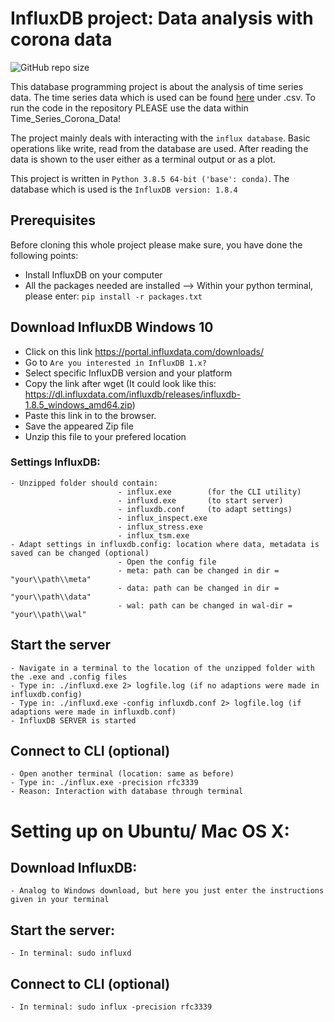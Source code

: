 # InfluxDB project: Data analysis with corona data

![GitHub repo size](https://img.shields.io/github/repo-size/TAsUjxnMIL/InfluxDB-project:-Data-analysis-with-corona-data)

This database programming project is about the analysis of time series data.
The time series data which is used can be found [here](https://ourworldindata.org/coronavirus-source-data) under .csv.
To run the code in the repository PLEASE use the data within Time_Series_Corona_Data!

The project mainly deals with interacting with the `influx database`. Basic operations like write, read from the database are 
used. After reading the data is shown to the user either as a terminal output or as a plot. 

This project is written in `Python 3.8.5 64-bit ('base': conda)`. The database which is used is the `InfluxDB version: 1.8.4`


## Prerequisites 

Before cloning this whole project please make sure, you have done the following points:
* Install InfluxDB on your computer
* All the packages needed are installed
  --> Within your python terminal, please enter: `pip install -r packages.txt`

## Download InfluxDB Windows 10
* Click on this link <https://portal.influxdata.com/downloads/>
* Go to `Are you interested in InfluxDB 1.x?` 
* Select specific InfluxDB version and your platform 
* Copy the link after wget
  (It could look like this: https://dl.influxdata.com/influxdb/releases/influxdb-1.8.5_windows_amd64.zip)
* Paste this link in to the browser. 
* Save the appeared Zip file 
* Unzip this file to your prefered location

### Settings InfluxDB: 
    - Unzipped folder should contain:  
                            - influx.exe        (for the CLI utility)
                            - influxd.exe       (to start server)
                            - influxdb.conf     (to adapt settings)
                            - influx_inspect.exe
                            - influx_stress.exe
                            - influx_tsm.exe
    - Adapt settings in influxdb.config: location where data, metadata is saved can be changed (optional)
                            - Open the config file
                            - meta: path can be changed in dir = "your\\path\\meta"
                            - data: path can be changed in dir = "your\\path\\data"
                            - wal: path can be changed in wal-dir = "your\\path\\wal"

## Start the server 
    - Navigate in a terminal to the location of the unzipped folder with the .exe and .config files
    - Type in: ./influxd.exe 2> logfile.log (if no adaptions were made in influxdb.config)
    - Type in: ./influxd.exe -config influxdb.conf 2> logfile.log (if adaptions were made in influxdb.conf)
    - InfluxDB SERVER is started

## Connect to CLI (optional)
    - Open another terminal (location: same as before)
    - Type in: ./influx.exe -precision rfc3339 
    - Reason: Interaction with database through terminal
    

# Setting up on Ubuntu/ Mac OS X:

## Download InfluxDB:
    - Analog to Windows download, but here you just enter the instructions given in your terminal

## Start the server: 
    - In terminal: sudo influxd 

## Connect to CLI (optional)
    - In terminal: sudo influx -precision rfc3339
